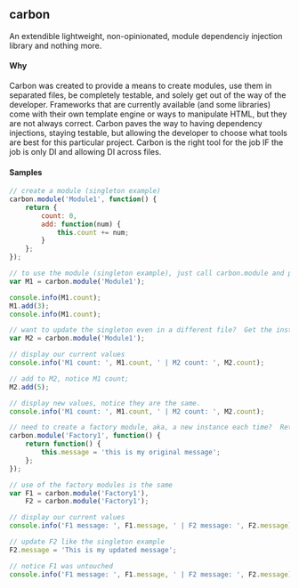 ## carbon

An extendible lightweight, non-opinionated, module dependenciy injection library and nothing more.

#### Why

Carbon was created to provide a means to create modules, use them in separated files, be completely testable, and solely get out of the way of
the developer.  Frameworks that are currently available (and some libraries) come with their own template engine or ways to manipulate HTML, but 
they are not always correct.  Carbon paves the way to having dependency injections, staying testable, but allowing the developer to choose what 
tools are best for this particular project.  Carbon is the right tool for the job IF the job is only DI and allowing DI across files.

#### Samples
```javascript
// create a module (singleton example)
carbon.module('Module1', function() {
    return {
        count: 0,
        add: function(num) {
            this.count += num;
        }
    }; 
});

// to use the module (singleton example), just call carbon.module and pass only the name
var M1 = carbon.module('Module1');

console.info(M1.count);
M1.add(3);
console.info(M1.count);

// want to update the singleton even in a different file?  Get the instance just like the previous example, and use it, both will be updated
var M2 = carbon.module('Module1');

// display our current values
console.info('M1 count: ', M1.count, ' | M2 count: ', M2.count);

// add to M2, notice M1 count;
M2.add(5);

// display new values, notice they are the same.
console.info('M1 count: ', M1.count, ' | M2 count: ', M2.count);

// need to create a factory module, aka, a new instance each time?  Return a function instead of an object during module creation.
carbon.module('Factory1', function() {
    return function() {
        this.message = 'this is my original message';
    }; 
});

// use of the factory modules is the same
var F1 = carbon.module('Factory1'),
    F2 = carbon.module('Factory1');

// display our current values
console.info('F1 message: ', F1.message, ' | F2 message: ', F2.message);

// update F2 like the singleton example
F2.message = 'This is my updated message';

// notice F1 was untouched
console.info('F1 message: ', F1.message, ' | F2 message: ', F2.message);
```
